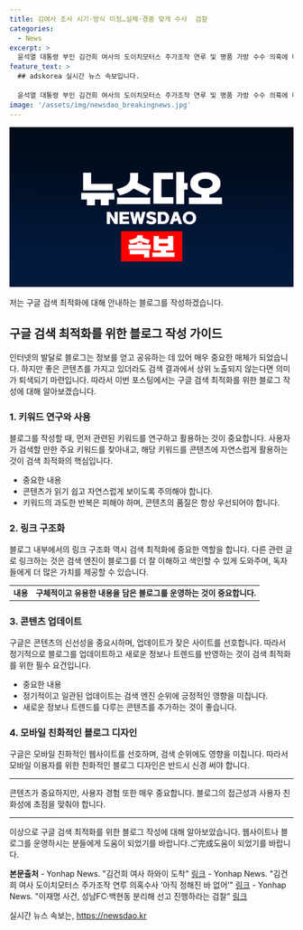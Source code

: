 ```yaml
---
title: 김여사 조사 시기·방식 미정…실체·경중 맞게 수사  검찰
categories:
  - News
excerpt: >
  윤석열 대통령 부인 김건희 여사의 도이치모터스 주가조작 연루 및 명품 가방 수수 의혹에 대한 수사가 진행 중이다. 검찰은 조사 방식과 시기를 아직 정하지 않았으며, 형사1부는 명품 가방관련 사건을 마무리하고 있으며, 김 여사 측과 조사 방식을 협의 중에 있다. 소환조사가 필요한 입장이지만 김 여사 측은 부적절하다는 입장이며, 대면 조사가 필요하다는 관측이 나오고 있다. 또한, 검찰은 이재명 전 대표의 재판과 관련해서는 위례·대장동 사건과 성남FC·백현동 사건이 분리돼야 한다는 의견을 밝혔다.
feature_text: >
  ## adskorea 실시간 뉴스 속보입니다.

  윤석열 대통령 부인 김건희 여사의 도이치모터스 주가조작 연루 및 명품 가방 수수 의혹에 대한 수사가 진행 중이다. 검찰은 조사 방식과 시기를 아직 정하지 않았으며, 형사1부는 명품 가방관련 사건을 마무리하고 있으며, 김 여사 측과 조사 방식을 협의 중에 있다. 소환조사가 필요한 입장이지만 김 여사 측은 부적절하다는 입장이며, 대면 조사가 필요하다는 관측이 나오고 있다. 또한, 검찰은 이재명 전 대표의 재판과 관련해서는 위례·대장동 사건과 성남FC·백현동 사건이 분리돼야 한다는 의견을 밝혔다.
image: '/assets/img/newsdao_breakingnews.jpg'
---
```


<p><img src="/assets/img/newsdao_breakingnews.jpg" alt="adskorea 속보" /></p>

<p>저는 구글 검색 최적화에 대해 안내하는 블로그를 작성하겠습니다.</p>

<h2 data-ke-size="size26">구글 검색 최적화를 위한 블로그 작성 가이드</h2>

<p data-ke-size="size16">인터넷의 발달로 블로그는 정보를 얻고 공유하는 데 있어 매우 중요한 매체가 되었습니다. 하지만 좋은 콘텐츠를 가지고 있더라도 검색 결과에서 상위 노출되지 않는다면 의미가 퇴색되기 마련입니다. 따라서 이번 포스팅에서는 구글 검색 최적화를 위한 블로그 작성에 대해 알아보겠습니다.</p>

<h3>1. 키워드 연구와 사용</h3>

<p data-ke-size="size16">블로그를 작성할 때, 먼저 관련된 키워드를 연구하고 활용하는 것이 중요합니다. 사용자가 검색할 만한 주요 키워드를 찾아내고, 해당 키워드를 콘텐츠에 자연스럽게 활용하는 것이 검색 최적화의 핵심입니다.</p>

<ul>
  <li>중요한 내용</li>
  <li>콘텐츠가 읽기 쉽고 자연스럽게 보이도록 주의해야 합니다.</li>
  <li>키워드의 과도한 반복은 피해야 하며, 콘텐츠의 품질은 항상 우선되어야 합니다.</li>
</ul>

<h3>2. 링크 구조화</h3>

<p data-ke-size="size16">블로그 내부에서의 링크 구조화 역시 검색 최적화에 중요한 역할을 합니다. 다른 관련 글로 링크하는 것은 검색 엔진이 블로그를 더 잘 이해하고 색인할 수 있게 도와주며, 독자들에게 더 많은 가치를 제공할 수 있습니다.</p>

<table>
  <tr>
    <td style="text-align: center; height: 17px;"><b>내용</b></td>
    <td style="text-align: center; height: 17px;"><b>구체적이고 유용한 내용을 담은 블로그를 운영하는 것이 중요합니다.</b></td>
  </tr>
</table>

<h3>3. 콘텐츠 업데이트</h3>

<p data-ke-size="size16">구글은 콘텐츠의 신선성을 중요시하며, 업데이트가 잦은 사이트를 선호합니다. 따라서 정기적으로 블로그를 업데이트하고 새로운 정보나 트렌드를 반영하는 것이 검색 최적화를 위한 필수 요건입니다.</p>

<ul>
  <li>중요한 내용</li>
  <li>정기적이고 일관된 업데이트는 검색 엔진 순위에 긍정적인 영향을 미칩니다.</li>
  <li>새로운 정보나 트렌드를 다루는 콘텐츠를 추가하는 것이 좋습니다.</li>
</ul>

<h3>4. 모바일 친화적인 블로그 디자인</h3>

<p data-ke-size="size16">구글은 모바일 친화적인 웹사이트를 선호하며, 검색 순위에도 영향을 미칩니다. 따라서 모바일 이용자를 위한 친화적인 블로그 디자인은 반드시 신경 써야 합니다.</p>

<hr>

<p data-ke-size="size16">콘텐츠가 중요하지만, 사용자 경험 또한 매우 중요합니다. 블로그의 접근성과 사용자 친화성에 초점을 맞춰야 합니다.</p>

<hr>

<p>이상으로 구글 검색 최적화를 위한 블로그 작성에 대해 알아보았습니다. 웹사이트나 블로그를 운영하시는 분들에게 도움이 되었기를 바랍니다.ご完成도움이 되었기를 바랍니다.</p>

<p><strong>본문출처</strong>
- Yonhap News. "김건희 여사 하와이 도착" <a href="https://www.yna.co.kr/view/AKR20240709120600004">링크</a>
- Yonhap News. "김건희 여사 도이치모터스 주가조작 연루 의혹수사 ‘아직 정해진 바 없어’" <a href="https://www.yna.co.kr/view/AKR20240707142300004">링크</a>
- Yonhap News. "이재명 사건, 성남FC·백현동 분리해 선고 진행하라는 검찰" <a href="https://www.yna.co.kr/view/AKR20240707065000004">링크</a></p>
실시간 뉴스 속보는, <a href="https://newsdao.kr" rel="dofollow">https://newsdao.kr</a>



